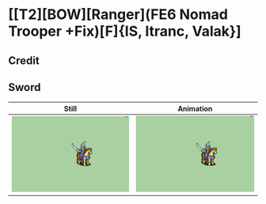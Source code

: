 # [\[T2\]\[BOW\]\[Ranger\]\(FE6 Nomad Trooper +Fix\)\[F\]{IS, ltranc, Valak}]

## Credit


	
## Sword

| Still | Animation |
| :---: | :-------: |
| ![Sword still](./Sword_000.png) | ![Sword animation](./Sword.gif) |
